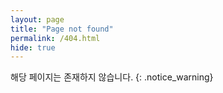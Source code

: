 ```yaml
---
layout: page
title: "Page not found"
permalink: /404.html
hide: true
---
```

해당 페이지는 존재하지 않습니다.
{: .notice_warning}
